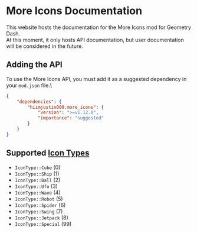 # More Icons Documentation
This website hosts the documentation for the More Icons mod for Geometry Dash.\
At this moment, it only hosts API documentation, but user documentation will be considered in the future.

## Adding the API
To use the More Icons API, you must add it as a suggested dependency in your `mod.json` file.\
```json
{
    "dependencies": {
        "hiimjustin000.more_icons": {
            "version": ">=v1.12.0",
            "importance": "suggested"
        }
    }
}
```

## Supported [Icon Types](https://github.com/geode-sdk/bindings/blob/bfd6e27b9e00cee4d46e531de8599d0012e0a220/bindings/include/Geode/Enums.hpp#L764)
- `IconType::Cube` (0)
- `IconType::Ship` (1)
- `IconType::Ball` (2)
- `IconType::Ufo` (3)
- `IconType::Wave` (4)
- `IconType::Robot` (5)
- `IconType::Spider` (6)
- `IconType::Swing` (7)
- `IconType::Jetpack` (8)
- `IconType::Special` (99)
